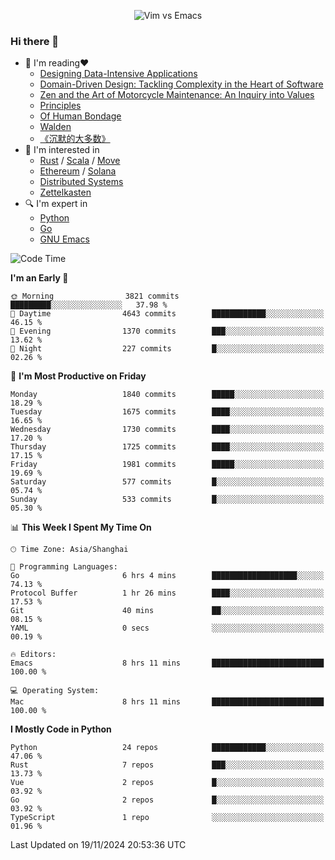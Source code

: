 <p align="center">
    <img src="https://gist.githubusercontent.com/coldnight/e696baffb094e71c96cb302118878eae/raw/40ea5053a6f66cc65f90f437e4173497da225958/banner.gif" alt="Vim vs Emacs" />
</p>

### Hi there 👋

- 📖 I'm reading❤️
    + [Designing Data-Intensive Applications](https://www.oreilly.com/library/view/designing-data-intensive-applications/9781491903063/)
    + [Domain-Driven Design: Tackling Complexity in the Heart of Software](https://www.dddcommunity.org/book/evans_2003/)
    + [Zen and the Art of Motorcycle Maintenance: An Inquiry into Values](https://en.wikipedia.org/wiki/Zen_and_the_Art_of_Motorcycle_Maintenance)
    + [Principles](https://www.principles.com/)
    + [Of Human Bondage](https://en.wikipedia.org/wiki/Of_Human_Bondage)
    + [Walden](https://en.wikipedia.org/wiki/Walden)
    + [《沉默的大多数》](https://en.wikipedia.org/wiki/Silent_majority)
- 🌱 I'm interested in
    + [Rust](https://www.rust-lang.org/) / [Scala](https://www.scala-lang.org/) / [Move](https://github.com/move-language/move/)
    + [Ethereum](https://ethereum.org/en/) / [Solana](https://solana.com/)
	+ [Distributed Systems](https://www.linuxzen.com/notes/topics/20200320174417_%E5%88%86%E5%B8%83%E5%BC%8F/)
	+ [Zettelkasten](https://www.linuxzen.com/notes/notes/20220120080920-slip_box/)
- 🔍 I'm expert in
    + [Python](https://www.python.org/)
    + [Go](https://go.dev/)
    + [GNU Emacs](https://www.gnu.org/software/emacs/)

<!--START_SECTION:waka-->
![Code Time](http://img.shields.io/badge/Code%20Time-3%2C166%20hrs%2036%20mins-blue)

**I'm an Early 🐤** 

```text
🌞 Morning                3821 commits        █████████░░░░░░░░░░░░░░░░   37.98 % 
🌆 Daytime                4643 commits        ████████████░░░░░░░░░░░░░   46.15 % 
🌃 Evening                1370 commits        ███░░░░░░░░░░░░░░░░░░░░░░   13.62 % 
🌙 Night                  227 commits         █░░░░░░░░░░░░░░░░░░░░░░░░   02.26 % 
```
📅 **I'm Most Productive on Friday** 

```text
Monday                   1840 commits        █████░░░░░░░░░░░░░░░░░░░░   18.29 % 
Tuesday                  1675 commits        ████░░░░░░░░░░░░░░░░░░░░░   16.65 % 
Wednesday                1730 commits        ████░░░░░░░░░░░░░░░░░░░░░   17.20 % 
Thursday                 1725 commits        ████░░░░░░░░░░░░░░░░░░░░░   17.15 % 
Friday                   1981 commits        █████░░░░░░░░░░░░░░░░░░░░   19.69 % 
Saturday                 577 commits         █░░░░░░░░░░░░░░░░░░░░░░░░   05.74 % 
Sunday                   533 commits         █░░░░░░░░░░░░░░░░░░░░░░░░   05.30 % 
```


📊 **This Week I Spent My Time On** 

```text
🕑︎ Time Zone: Asia/Shanghai

💬 Programming Languages: 
Go                       6 hrs 4 mins        ███████████████████░░░░░░   74.13 % 
Protocol Buffer          1 hr 26 mins        ████░░░░░░░░░░░░░░░░░░░░░   17.53 % 
Git                      40 mins             ██░░░░░░░░░░░░░░░░░░░░░░░   08.15 % 
YAML                     0 secs              ░░░░░░░░░░░░░░░░░░░░░░░░░   00.19 % 

🔥 Editors: 
Emacs                    8 hrs 11 mins       █████████████████████████   100.00 % 

💻 Operating System: 
Mac                      8 hrs 11 mins       █████████████████████████   100.00 % 
```

**I Mostly Code in Python** 

```text
Python                   24 repos            ████████████░░░░░░░░░░░░░   47.06 % 
Rust                     7 repos             ███░░░░░░░░░░░░░░░░░░░░░░   13.73 % 
Vue                      2 repos             █░░░░░░░░░░░░░░░░░░░░░░░░   03.92 % 
Go                       2 repos             █░░░░░░░░░░░░░░░░░░░░░░░░   03.92 % 
TypeScript               1 repo              ░░░░░░░░░░░░░░░░░░░░░░░░░   01.96 % 
```




 Last Updated on 19/11/2024 20:53:36 UTC
<!--END_SECTION:waka-->
